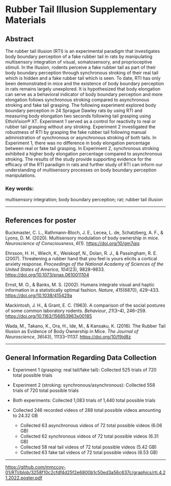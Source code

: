 # Rubber Tail Illusion Supplementary Materials
## Abstract
The rubber tail illusion (RTI) is an experimental paradigm that investigates body boundary perception of a fake rubber tail in rats by manipulating multisensory integration of visual, somatosensory, and proprioceptive stimuli. In the illusion, rodents perceive a fake rubber tail as part of their body boundary perception through synchronous stroking of their real tail which is hidden and a fake rubber tail which is seen. To date, RTI has only been demonstrated in mice and the existence of body boundary perception in rats remains largely unexplored. It is hypothesized that body elongation can serve as a behavioral indicator of body boundary perception and more elongation follows synchronous stroking compared to asynchronous stroking and fake tail grasping. The following experiment explored body boundary perception in 24 Sprague Dawley rats by using RTI and measuring body elongation two seconds following tail grasping using EthoVision® XT. Experiment 1 served as a control for reactivity to real or rubber tail grasping without any stroking. Experiment 2 investigated the robustness of RTI by grasping the fake rubber tail following manual administration of synchronous or asynchronous stroking of both tails. In Experiment 1, there was no difference in body elongation percentage between real or fake tail grasping. In Experiment 2, synchronous stroking exhibited a higher body elongation percentage compared to asynchronous stroking. The results of the study provide supporting evidence for the efficacy of the RTI paradigm in rats and further study of RTI can inform our understanding of multisensory processes on body boundary perception manipulations.

### Key words:
multisensory integration; body boundary perception; rat; rubber tail illusion

---

## References for poster
Buckmaster, C. L., Rathmann-Bloch, J. E., Lecea, L. de, Schatzberg, A. F., & Lyons, D. M. (2020). Multisensory modulation of body ownership in mice. _Neuroscience of Consciousness_, _6_(1). https://doi.org/10/gm7qjq

Ehrsson, H. H., Wiech, K., Weiskopf, N., Dolan, R. J., & Passingham, R. E. (2007). Threatening a rubber hand that you feel is yours elicits a cortical anxiety response. _Proceedings of the National Academy of Sciences of the United States of America_, _104_(23), 9828–9833. https://doi.org/10.1073/pnas.0610011104

Ernst, M. O., & Banks, M. S. (2002). Humans integrate visual and haptic information in a statistically optimal fashion. _Nature_, _415_(6870), 429–433. https://doi.org/10.1038/415429a

Mackintosh, J. H., & Grant, E. C. (1963). A comparison of the social postures of some common laboratory rodents. _Behaviour_, _21_(3–4), 246–259. https://doi.org/10.1163/156853963x00185

Wada, M., Takano, K., Ora, H., Ide, M., & Kansaku, K. (2016). The Rubber Tail Illusion as Evidence of Body Ownership in Mice. _The Journal of Neuroscience_, _36_(43), 11133–11137. https://doi.org/10/f9jd8z

---

## General Information Regarding Data Collection
- Experiment 1 (grasping: real tail/fake tail): Collected 525 trials of 720 total possible trials
- Experiment 2 (stroking: synchronous/asynchronous): Collected 558 trials of 720 total possible trials
- Both experiments: Collected 1,083 trials of 1,440 total possible trials

- Collected 246 recorded videos of 288 total possible videos amounting to 24.32 GB
  - Collected 63 asynchronous videos of 72 total possible videos (6.06 GB)
  - Collected 62 synchronous videos of 72 total possible videos (6.31 GB)
  - Collected 58 real tail videos of 72 total possible videos (5.42 GB)
  - Collected 63 fake tail videos of 72 total possible videos (6.53 GB)

---

https://github.com/mmccoy-01/RTI/blob/3258f10c2cfdf4d25f2e6800b1c50ed3a56c637c/graphics/rti.4.21.2022.poster.pdf
